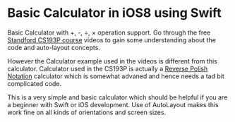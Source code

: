 Basic Calculator in iOS8 using Swift
===================

Basic Calculator with +, -, ÷, × operation support. Go through the free [Standford CS193P course](https://itunes.apple.com/us/course/developing-ios-8-apps-swift/id961180099) videos to gain some understanding about the code and auto-layout concepts.

However the Calculator example used in the videos is different from this calculator. Calculator used in the CS193P is actually a [Reverse Polish Notation](http://en.wikipedia.org/wiki/Reverse_Polish_notation) calculator which is somewhat advaned and hence needs a tad bit complicated code.

This is a very simple and basic calculator which should be helpful if you are a beginner with Swift or iOS development. Use of AutoLayout makes this work fine on all kinds of orientations and screen sizes.